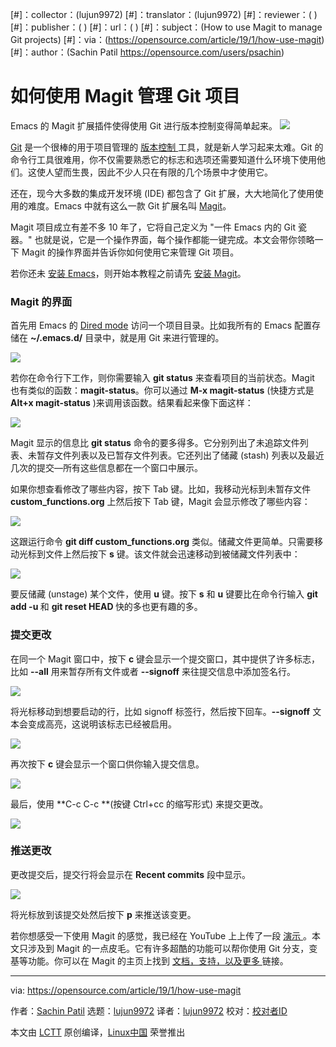 [#]：collector：(lujun9972)
[#]：translator：(lujun9972)
[#]：reviewer：( )
[#]：publisher：( )
[#]：url：( )
[#]：subject：(How to use Magit to manage Git projects)
[#]：via：(https://opensource.com/article/19/1/how-use-magit)
[#]：author：(Sachin Patil https://opensource.com/users/psachin)

如何使用 Magit 管理 Git 项目
======
Emacs 的 Magit 扩展插件使得使用 Git 进行版本控制变得简单起来。
![](https://opensource.com/sites/default/files/styles/image-full-size/public/lead-images/rh_003588_01_rd3os.combacktoschoolseriesk12_rh_021x_0.png？itok=fvorN0e-)

[Git][1] 是一个很棒的用于项目管理的 [版本控制 ][2] 工具，就是新人学习起来太难。Git 的命令行工具很难用，你不仅需要熟悉它的标志和选项还需要知道什么环境下使用他们。这使人望而生畏，因此不少人只在有限的几个场景中才使用它。

还在，现今大多数的集成开发环境 (IDE) 都包含了 Git 扩展，大大地简化了使用使用的难度。Emacs 中就有这么一款 Git 扩展名叫 [Magit][3]。

Magit 项目成立有差不多 10 年了，它将自己定义为 "一件 Emacs 内的 Git 瓷器。" 也就是说，它是一个操作界面，每个操作都能一键完成。本文会带你领略一下 Magit 的操作界面并告诉你如何使用它来管理 Git 项目。

若你还未 [安装 Emacs][4]，则开始本教程之前请先 [安装 Magit][5]。

### Magit 的界面

首先用 Emacs 的 [Dired mode][6] 访问一个项目目录。比如我所有的 Emacs 配置存储在 **~/.emacs.d/** 目录中，就是用 Git 来进行管理的。

![](https://opensource.com/sites/default/files/uploads/visiting_a_git_project.png)

若你在命令行下工作，则你需要输入 **git status** 来查看项目的当前状态。Magit 也有类似的函数：**magit-status**。你可以通过 **M-x magit-status** (快捷方式是 **Alt+x magit-status** )来调用该函数。结果看起来像下面这样：

![](https://opensource.com/sites/default/files/uploads/magit_status.png)

Magit 显示的信息比 **git status** 命令的要多得多。它分别列出了未追踪文件列表、未暂存文件列表以及已暂存文件列表。它还列出了储藏 (stash) 列表以及最近几次的提交—所有这些信息都在一个窗口中展示。

如果你想查看修改了哪些内容，按下 Tab 键。比如，我移动光标到未暂存文件 **custom_functions.org** 上然后按下 Tab 键，Magit 会显示修改了哪些内容：

![](https://opensource.com/sites/default/files/uploads/show_unstaged_content.png)

这跟运行命令 **git diff custom_functions.org** 类似。储藏文件更简单。只需要移动光标到文件上然后按下 **s** 键。该文件就会迅速移动到被储藏文件列表中：

![](https://opensource.com/sites/default/files/uploads/staging_a_file.png)

要反储藏 (unstage) 某个文件，使用 **u** 键。按下 **s** 和 **u** 键要比在命令行输入 **git add -u <file>** 和 **git reset HEAD <file>** 快的多也更有趣的多。

### 提交更改

在同一个 Magit 窗口中，按下 **c** 键会显示一个提交窗口，其中提供了许多标志，比如 **--all** 用来暂存所有文件或者 **--signoff** 来往提交信息中添加签名行。

![](https://opensource.com/sites/default/files/uploads/magit_commit_popup.png)

将光标移动到想要启动的行，比如 signoff 标签行，然后按下回车。**--signoff** 文本会变成高亮，这说明该标志已经被启用。

![](https://opensource.com/sites/default/files/uploads/magit_signoff_commit.png)

再次按下 **c** 键会显示一个窗口供你输入提交信息。

![](https://opensource.com/sites/default/files/uploads/magit_commit_message.png)

最后，使用 **C-c C-c **(按键 Ctrl+cc 的缩写形式) 来提交更改。

![](https://opensource.com/sites/default/files/uploads/magit_commit_message_2.png)

### 推送更改

更改提交后，提交行将会显示在 **Recent commits** 段中显示。

![](https://opensource.com/sites/default/files/uploads/magit_commit_log.png)

将光标放到该提交处然后按下 **p** 来推送该变更。

若你想感受一下使用 Magit 的感觉，我已经在 YouTube 上上传了一段 [演示 ][7]。本文只涉及到 Magit 的一点皮毛。它有许多超酷的功能可以帮你使用 Git 分支，变基等功能。你可以在 Magit 的主页上找到 [文档，支持，以及更多 ][8] 链接。

--------------------------------------------------------------------------------

via: https://opensource.com/article/19/1/how-use-magit

作者：[Sachin Patil][a]
选题：[lujun9972][b]
译者：[lujun9972](https://github.com/lujun9972)
校对：[校对者ID](https://github.com/校对者ID)

本文由 [LCTT](https://github.com/LCTT/TranslateProject) 原创编译，[Linux中国](https://linux.cn/) 荣誉推出

[a]: https://opensource.com/users/psachin
[b]: https://github.com/lujun9972
[1]: https://git-scm.com
[2]: https://git-scm.com/book/en/v2/Getting-Started-About-Version-Control
[3]: https://magit.vc
[4]: https://www.gnu.org/software/emacs/download.html
[5]: https://magit.vc/manual/magit/Installing-from-Melpa.html#Installing-from-Melpa
[6]: https://www.gnu.org/software/emacs/manual/html_node/emacs/Dired-Enter.html#Dired-Enter
[7]: https://youtu.be/Vvw75Pqp7Mc
[8]: https://magit.vc/

